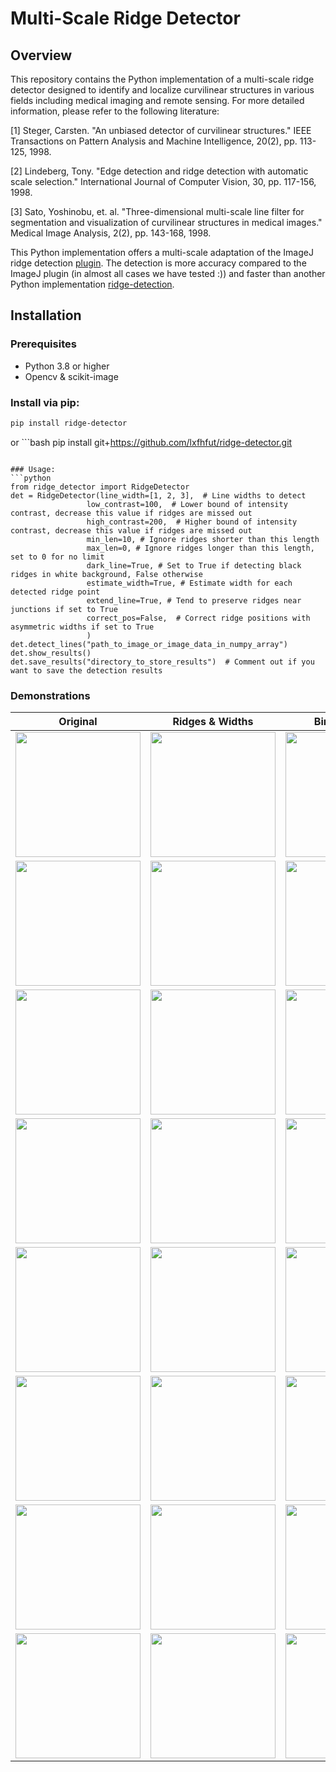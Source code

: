 # Multi-Scale Ridge Detector

## Overview

This repository contains the Python implementation of a multi-scale ridge detector designed to identify and localize curvilinear structures in various fields including medical imaging and remote sensing. For more detailed information, please refer to the following literature:

[1] Steger, Carsten. "An unbiased detector of curvilinear structures." IEEE Transactions on Pattern Analysis and Machine Intelligence, 20(2), pp. 113-125, 1998.

[2] Lindeberg, Tony. "Edge detection and ridge detection with automatic scale selection." International Journal of Computer Vision, 30, pp. 117-156, 1998.

[3] Sato, Yoshinobu, et. al. "Three-dimensional multi-scale line filter for segmentation and visualization of curvilinear structures in medical images." Medical Image Analysis, 2(2), pp. 143-168, 1998.


This Python implementation offers a multi-scale adaptation of the ImageJ ridge detection [plugin](https://imagej.net/Ridge_Detection). The detection is more accuracy compared to the ImageJ plugin (in almost all cases we have tested :)) and faster than another Python implementation [ridge-detection](https://pypi.org/project/ridge-detection/). 

## Installation

### Prerequisites

- Python 3.8 or higher
- Opencv & scikit-image


### Install via pip:
   ```bash
   pip install ridge-detector
   ```
or
    ```bash
   pip install git+https://github.com/lxfhfut/ridge-detector.git
   ```

### Usage:
```python
from ridge_detector import RidgeDetector
det = RidgeDetector(line_width=[1, 2, 3],  # Line widths to detect
                    low_contrast=100,  # Lower bound of intensity contrast, decrease this value if ridges are missed out
                    high_contrast=200,  # Higher bound of intensity contrast, decrease this value if ridges are missed out
                    min_len=10, # Ignore ridges shorter than this length
                    max_len=0, # Ignore ridges longer than this length, set to 0 for no limit
                    dark_line=True, # Set to True if detecting black ridges in white background, False otherwise
                    estimate_width=True, # Estimate width for each detected ridge point
                    extend_line=True, # Tend to preserve ridges near junctions if set to True
                    correct_pos=False,  # Correct ridge positions with asymmetric widths if set to True
                    )
det.detect_lines("path_to_image_or_image_data_in_numpy_array")
det.show_results()
det.save_results("directory_to_store_results")  # Comment out if you want to save the detection results
```

### Demonstrations

| Original                                                    | Ridges & Widths                                                              | Binary Ridges                                                                | Binary Widths                                                              |
|-------------------------------------------------------------|------------------------------------------------------------------------------|------------------------------------------------------------------------------|----------------------------------------------------------------------------|
| <img src="https://github.com/lxfhfut/ridge-detector/raw/main/data/images/img0.jpg" width="200" height="200"> | <img src="https://github.com/lxfhfut/ridge-detector/raw/main/data/results/img0_contours_widths.png" width="200" height="200"> | <img src="https://github.com/lxfhfut/ridge-detector/raw/main/data/results/img0_binary_contours.png" width="200" height="200"> | <img src="https://github.com/lxfhfut/ridge-detector/raw/main/data/results/img0_binary_widths.png" width="200" height="200"> |
| <img src="https://github.com/lxfhfut/ridge-detector/raw/main/data/images/img1.jpg" width="200" height="200"> | <img src="https://github.com/lxfhfut/ridge-detector/raw/main/data/results/img1_contours_widths.png" width="200" height="200"> | <img src="https://github.com/lxfhfut/ridge-detector/raw/main/data/results/img1_binary_contours.png" width="200" height="200"> | <img src="https://github.com/lxfhfut/ridge-detector/raw/main/data/results/img1_binary_widths.png" width="200" height="200"> |
| <img src="https://github.com/lxfhfut/ridge-detector/raw/main/data/images/img2.jpg" width="200" height="200"> | <img src="https://github.com/lxfhfut/ridge-detector/raw/main/data/results/img2_contours_widths.png" width="200" height="200"> | <img src="https://github.com/lxfhfut/ridge-detector/raw/main/data/results/img2_binary_contours.png" width="200" height="200"> | <img src="https://github.com/lxfhfut/ridge-detector/raw/main/data/results/img2_binary_widths.png" width="200" height="200"> |
| <img src="https://github.com/lxfhfut/ridge-detector/raw/main/data/images/img3.jpg" width="200" height="200"> | <img src="https://github.com/lxfhfut/ridge-detector/raw/main/data/results/img3_contours_widths.png" width="200" height="200"> | <img src="https://github.com/lxfhfut/ridge-detector/raw/main/data/results/img3_binary_contours.png" width="200" height="200"> | <img src="https://github.com/lxfhfut/ridge-detector/raw/main/data/results/img3_binary_widths.png" width="200" height="200"> |
| <img src="https://github.com/lxfhfut/ridge-detector/raw/main/data/images/img4.jpg" width="200" height="200"> | <img src="https://github.com/lxfhfut/ridge-detector/raw/main/data/results/img4_contours_widths.png" width="200" height="200"> | <img src="https://github.com/lxfhfut/ridge-detector/raw/main/data/results/img4_binary_contours.png" width="200" height="200"> | <img src="https://github.com/lxfhfut/ridge-detector/raw/main/data/results/img4_binary_widths.png" width="200" height="200"> |
| <img src="https://github.com/lxfhfut/ridge-detector/raw/main/data/images/img5.png" width="200" height="200"> | <img src="https://github.com/lxfhfut/ridge-detector/raw/main/data/results/img5_contours_widths.png" width="200" height="200"> | <img src="https://github.com/lxfhfut/ridge-detector/raw/main/data/results/img5_binary_contours.png" width="200" height="200"> | <img src="https://github.com/lxfhfut/ridge-detector/raw/main/data/results/img5_binary_widths.png" width="200" height="200"> |
| <img src="https://github.com/lxfhfut/ridge-detector/raw/main/data/images/img6.jpg" width="200" height="200"> | <img src="https://github.com/lxfhfut/ridge-detector/raw/main/data/results/img6_contours_widths.png" width="200" height="200"> | <img src="https://github.com/lxfhfut/ridge-detector/raw/main/data/results/img6_binary_contours.png" width="200" height="200"> | <img src="https://github.com/lxfhfut/ridge-detector/raw/main/data/results/img6_binary_widths.png" width="200" height="200"> |
| <img src="https://github.com/lxfhfut/ridge-detector/raw/main/data/images/img7.png" width="200" height="200"> | <img src="https://github.com/lxfhfut/ridge-detector/raw/main/data/results/img7_contours_widths.png" width="200" height="200"> | <img src="https://github.com/lxfhfut/ridge-detector/raw/main/data/results/img7_binary_contours.png" width="200" height="200"> | <img src="https://github.com/lxfhfut/ridge-detector/raw/main/data/results/img7_binary_widths.png" width="200" height="200"> |
